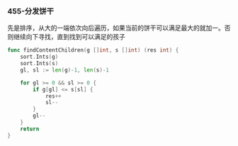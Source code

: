 

### 455-分发饼干

先是排序，从大的一端依次向后遍历，如果当前的饼干可以满足最大的就加一。否则继续向下寻找，直到找到可以满足的孩子

```go
func findContentChildren(g []int, s []int) (res int) {
	sort.Ints(g)
	sort.Ints(s)
	gl, sl := len(g)-1, len(s)-1

	for gl >= 0 && sl >= 0 {
		if g[gl] <= s[sl] {
			res++
			sl--
		}
		gl--
	}
	return
}
```